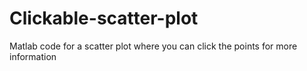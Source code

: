 Clickable-scatter-plot
======================

Matlab code for a scatter plot where you can click the points for more information
